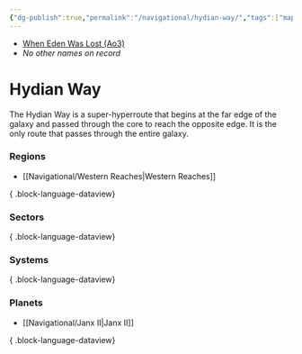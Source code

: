 ```yaml
---
{"dg-publish":true,"permalink":"/navigational/hydian-way/","tags":["map","hyperlane","western"]}
---
```


- [When Eden Was Lost (Ao3)](https://archiveofourown.org/works/19334440/chapters/45992584)
- *No other names on record*
# Hydian Way

The Hydian Way is a super-hyperroute that begins at the far edge of the galaxy and passed through the core to reach the opposite edge. It is the only route that passes through the entire galaxy.

### Regions 
- [[Navigational/Western Reaches\|Western Reaches]]

{ .block-language-dataview}

### Sectors

{ .block-language-dataview}
### Systems

{ .block-language-dataview}
### Planets
- [[Navigational/Janx II\|Janx II]]

{ .block-language-dataview}
